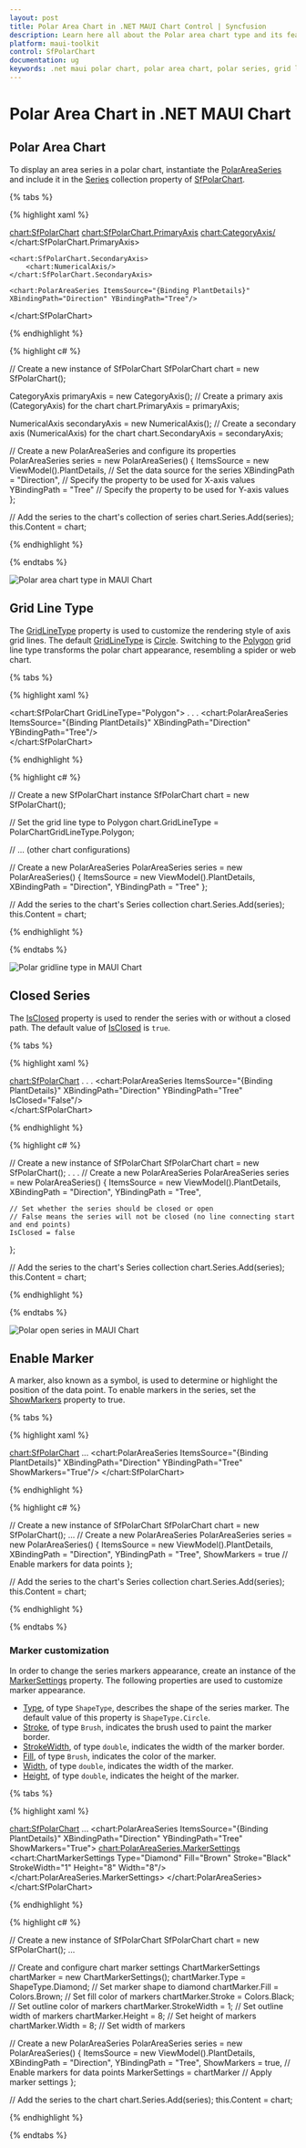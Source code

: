 ```yaml
---
layout: post
title: Polar Area Chart in .NET MAUI Chart Control | Syncfusion
description: Learn here all about the Polar area chart type and its features in the Syncfusion® .NET MAUI Chart (SfPolarChart) control.
platform: maui-toolkit
control: SfPolarChart
documentation: ug
keywords: .net maui polar chart, polar area chart, polar series, grid line type, closed series, marker customization, maui toolkit
---
```


# Polar Area Chart in .NET MAUI Chart

## Polar Area Chart

To display an area series in a polar chart, instantiate the [PolarAreaSeries](https://help.syncfusion.com/cr/maui-toolkit/Syncfusion.Maui.Toolkit.Charts.PolarAreaSeries.html) and include it in the [Series](https://help.syncfusion.com/cr/maui-toolkit/Syncfusion.Maui.Toolkit.Charts.SfPolarChart.html#Syncfusion_Maui_Toolkit_Charts_SfPolarChart_Series) collection property of [SfPolarChart](https://help.syncfusion.com/cr/maui-toolkit/Syncfusion.Maui.Toolkit.Charts.SfPolarChart.html).

{% tabs %}

{% highlight xaml %}

<chart:SfPolarChart> 
    <chart:SfPolarChart.PrimaryAxis>
        <chart:CategoryAxis/>
    </chart:SfPolarChart.PrimaryAxis>

    <chart:SfPolarChart.SecondaryAxis>
        <chart:NumericalAxis/>
    </chart:SfPolarChart.SecondaryAxis>   

    <chart:PolarAreaSeries ItemsSource="{Binding PlantDetails}" XBindingPath="Direction" YBindingPath="Tree"/>  
</chart:SfPolarChart>

{% endhighlight %}

{% highlight c# %}

// Create a new instance of SfPolarChart
SfPolarChart chart = new SfPolarChart();

CategoryAxis primaryAxis = new CategoryAxis(); // Create a primary axis (CategoryAxis) for the chart
chart.PrimaryAxis = primaryAxis;

NumericalAxis secondaryAxis = new NumericalAxis(); // Create a secondary axis (NumericalAxis) for the chart
chart.SecondaryAxis = secondaryAxis;

// Create a new PolarAreaSeries and configure its properties
PolarAreaSeries series = new PolarAreaSeries()
{
    ItemsSource = new ViewModel().PlantDetails, // Set the data source for the series
    XBindingPath = "Direction", // Specify the property to be used for X-axis values
    YBindingPath = "Tree" // Specify the property to be used for Y-axis values
};

// Add the series to the chart's collection of series
chart.Series.Add(series);
this.Content = chart;

{% endhighlight %}

{% endtabs %}

![Polar area chart type in MAUI Chart](Chart-types_images/MAUI_polar_area_chart.png)

## Grid Line Type

The [GridLineType](https://help.syncfusion.com/cr/maui-toolkit/Syncfusion.Maui.Toolkit.Charts.SfPolarChart.html#Syncfusion_Maui_Toolkit_Charts_SfPolarChart_GridLineType) property is used to customize the rendering style of axis grid lines. The default [GridLineType](https://help.syncfusion.com/cr/maui-toolkit/Syncfusion.Maui.Toolkit.Charts.SfPolarChart.html#Syncfusion_Maui_Toolkit_Charts_SfPolarChart_GridLineType) is [Circle](https://help.syncfusion.com/cr/maui-toolkit/Syncfusion.Maui.Toolkit.Charts.PolarChartGridLineType.html#Syncfusion_Maui_Toolkit_Charts_PolarChartGridLineType_Circle). Switching to the [Polygon](https://help.syncfusion.com/cr/maui-toolkit/Syncfusion.Maui.Toolkit.Charts.PolarChartGridLineType.html#Syncfusion_Maui_Toolkit_Charts_PolarChartGridLineType_Polygon) grid line type transforms the polar chart appearance, resembling a spider or web chart.

{% tabs %}

{% highlight xaml %}

<chart:SfPolarChart GridLineType="Polygon"> 
    . . .
    <chart:PolarAreaSeries ItemsSource="{Binding PlantDetails}" XBindingPath="Direction" YBindingPath="Tree"/>  
</chart:SfPolarChart>

{% endhighlight %}

{% highlight c# %}

// Create a new SfPolarChart instance
SfPolarChart chart = new SfPolarChart();

// Set the grid line type to Polygon
chart.GridLineType = PolarChartGridLineType.Polygon;

// ... (other chart configurations)

// Create a new PolarAreaSeries
PolarAreaSeries series = new PolarAreaSeries()
{
    ItemsSource = new ViewModel().PlantDetails,
    XBindingPath = "Direction",
    YBindingPath = "Tree"
};

// Add the series to the chart's Series collection
chart.Series.Add(series);
this.Content = chart;

{% endhighlight %}

{% endtabs %}

![Polar gridline type in MAUI Chart](Chart-types_images/MAUI_polar_area_gridline.png)

## Closed Series

The [IsClosed](https://help.syncfusion.com/cr/maui-toolkit/Syncfusion.Maui.Toolkit.Charts.PolarSeries.html#Syncfusion_Maui_Toolkit_Charts_PolarSeries_IsClosed) property is used to render the series with or without a closed path. The default value of [IsClosed](https://help.syncfusion.com/cr/maui-toolkit/Syncfusion.Maui.Toolkit.Charts.PolarSeries.html#Syncfusion_Maui_Toolkit_Charts_PolarSeries_IsClosed) is `true`.

{% tabs %}

{% highlight xaml %}

<chart:SfPolarChart> 
    . . .
    <chart:PolarAreaSeries ItemsSource="{Binding PlantDetails}" 
        XBindingPath="Direction" 
        YBindingPath="Tree" 
        IsClosed="False"/>  
</chart:SfPolarChart>

{% endhighlight %}

{% highlight c# %}

// Create a new instance of SfPolarChart
SfPolarChart chart = new SfPolarChart();
. . .
// Create a new PolarAreaSeries
PolarAreaSeries series = new PolarAreaSeries()
{
    ItemsSource = new ViewModel().PlantDetails,
    XBindingPath = "Direction",
    YBindingPath = "Tree",
    
    // Set whether the series should be closed or open
    // False means the series will not be closed (no line connecting start and end points)
    IsClosed = false
};

// Add the series to the chart's Series collection
chart.Series.Add(series);
this.Content = chart;

{% endhighlight %}

{% endtabs %}

![Polar open series in MAUI Chart](Chart-types_images/MAUI_polar_area_IsClosed.png)

## Enable Marker

A marker, also known as a symbol, is used to determine or highlight the position of the data point. To enable markers in the series, set the [ShowMarkers](https://help.syncfusion.com/cr/maui-toolkit/Syncfusion.Maui.Toolkit.Charts.PolarSeries.html#Syncfusion_Maui_Toolkit_Charts_PolarSeries_ShowMarkers) property to true.

{% tabs %}

{% highlight xaml %}

<chart:SfPolarChart>
    ...
    <chart:PolarAreaSeries ItemsSource="{Binding PlantDetails}" XBindingPath="Direction"
            YBindingPath="Tree" 
            ShowMarkers="True"/>
</chart:SfPolarChart>

{% endhighlight %}

{% highlight c# %}

// Create a new instance of SfPolarChart
SfPolarChart chart = new SfPolarChart();
...
// Create a new PolarAreaSeries
PolarAreaSeries series = new PolarAreaSeries()
{
    ItemsSource = new ViewModel().PlantDetails,
    XBindingPath = "Direction",
    YBindingPath = "Tree",
    ShowMarkers = true // Enable markers for data points
};

// Add the series to the chart's Series collection
chart.Series.Add(series);
this.Content = chart;

{% endhighlight %}

{% endtabs %}

### Marker customization

In order to change the series markers appearance, create an instance of the [MarkerSettings](https://help.syncfusion.com/cr/maui-toolkit/Syncfusion.Maui.Toolkit.Charts.PolarSeries.html#Syncfusion_Maui_Toolkit_Charts_PolarSeries_MarkerSettings) property. The following properties are used to customize marker appearance.

* [Type](https://help.syncfusion.com/cr/maui-toolkit/Syncfusion.Maui.Toolkit.Charts.ChartMarkerSettings.html#Syncfusion_Maui_Toolkit_Charts_ChartMarkerSettings_Type), of type `ShapeType`, describes the shape of the series marker. The default value of this property is `ShapeType.Circle`.
* [Stroke](https://help.syncfusion.com/cr/maui-toolkit/Syncfusion.Maui.Toolkit.Charts.ChartMarkerSettings.html#Syncfusion_Maui_Toolkit_Charts_ChartMarkerSettings_Stroke), of type `Brush`, indicates the brush used to paint the marker border.
* [StrokeWidth](https://help.syncfusion.com/cr/maui-toolkit/Syncfusion.Maui.Toolkit.Charts.ChartMarkerSettings.html#Syncfusion_Maui_Toolkit_Charts_ChartMarkerSettings_StrokeWidth), of type `double`, indicates the width of the marker border.
* [Fill](https://help.syncfusion.com/cr/maui-toolkit/Syncfusion.Maui.Toolkit.Charts.ChartMarkerSettings.html#Syncfusion_Maui_Toolkit_Charts_ChartMarkerSettings_Fill), of type `Brush`, indicates the color of the marker.
* [Width](https://help.syncfusion.com/cr/maui-toolkit/Syncfusion.Maui.Toolkit.Charts.ChartMarkerSettings.html#Syncfusion_Maui_Toolkit_Charts_ChartMarkerSettings_Width), of type `double`, indicates the width of the marker.
* [Height](https://help.syncfusion.com/cr/maui-toolkit/Syncfusion.Maui.Toolkit.Charts.ChartMarkerSettings.html#Syncfusion_Maui_Toolkit_Charts_ChartMarkerSettings_Height), of type `double`, indicates the height of the marker.

{% tabs %}

{% highlight xaml %}

<chart:SfPolarChart>
    ...
    <chart:PolarAreaSeries ItemsSource="{Binding PlantDetails}" XBindingPath="Direction" YBindingPath="Tree"
                           ShowMarkers="True">
        <chart:PolarAreaSeries.MarkerSettings>
            <chart:ChartMarkerSettings Type="Diamond" Fill="Brown" Stroke="Black"
                                       StrokeWidth="1" Height="8" Width="8"/>
        </chart:PolarAreaSeries.MarkerSettings>
    </chart:PolarAreaSeries>
</chart:SfPolarChart>

{% endhighlight %}

{% highlight c# %}

// Create a new instance of SfPolarChart
SfPolarChart chart = new SfPolarChart();
...

// Create and configure chart marker settings
ChartMarkerSettings chartMarker = new ChartMarkerSettings();
chartMarker.Type = ShapeType.Diamond;  // Set marker shape to diamond
chartMarker.Fill = Colors.Brown; // Set fill color of markers
chartMarker.Stroke = Colors.Black; // Set outline color of markers
chartMarker.StrokeWidth = 1; // Set outline width of markers
chartMarker.Height = 8; // Set height of markers
chartMarker.Width = 8; // Set width of markers

// Create a new PolarAreaSeries
PolarAreaSeries series = new PolarAreaSeries()
{
    ItemsSource = new ViewModel().PlantDetails,
    XBindingPath = "Direction",
    YBindingPath = "Tree",
    ShowMarkers = true,  // Enable markers for data points
    MarkerSettings = chartMarker // Apply marker settings
};

// Add the series to the chart
chart.Series.Add(series);
this.Content = chart;

{% endhighlight %}

{% endtabs %}